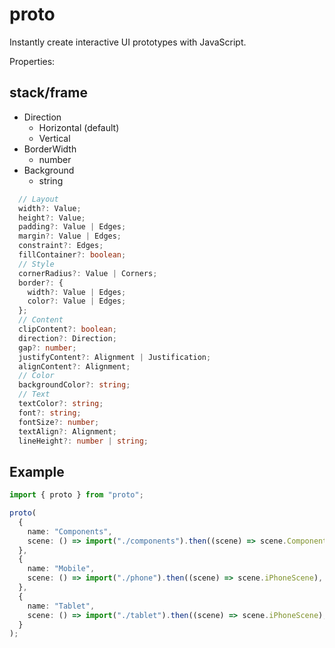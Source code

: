 # proto

Instantly create interactive UI prototypes with JavaScript.

Properties:

## stack/frame

- Direction
  - Horizontal (default)
  - Vertical
- BorderWidth
  - number
- Background
  - string

```ts
  // Layout
  width?: Value;
  height?: Value;
  padding?: Value | Edges;
  margin?: Value | Edges;
  constraint?: Edges;
  fillContainer?: boolean;
  // Style
  cornerRadius?: Value | Corners;
  border?: {
    width?: Value | Edges;
    color?: Value | Edges;
  };
  // Content
  clipContent?: boolean;
  direction?: Direction;
  gap?: number;
  justifyContent?: Alignment | Justification;
  alignContent?: Alignment;
  // Color
  backgroundColor?: string;
  // Text
  textColor?: string;
  font?: string;
  fontSize?: number;
  textAlign?: Alignment;
  lineHeight?: number | string;
```

## Example

```ts
import { proto } from "proto";

proto(
  {
    name: "Components",
    scene: () => import("./components").then((scene) => scene.ComponentScene),
  },
  {
    name: "Mobile",
    scene: () => import("./phone").then((scene) => scene.iPhoneScene),
  },
  {
    name: "Tablet",
    scene: () => import("./tablet").then((scene) => scene.iPhoneScene),
  }
);
```
